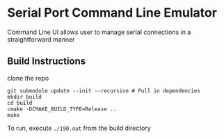 # Serial Port Command Line Emulator
Command Line UI allows user to manage serial connections in a straightforward manner

## Build Instructions
clone the repo  
```
git submodule update --init --recursive # Pull in dependencies 
mkdir build  
cd build  
cmake -DCMAKE_BUILD_TYPE=Release ..  
make
```

To run, execute `./190.out` from the build directory
